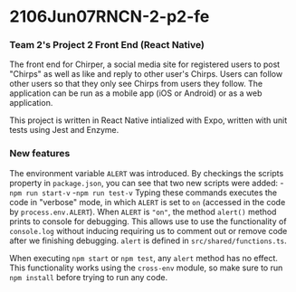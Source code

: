 # 2106Jun07RNCN-2-p2-fe

### Team 2's Project 2 Front End (React Native)

The front end for Chirper, a social media site for registered users to post "Chirps" as well as like and reply to other user's Chirps. Users can follow other users so that they only see Chirps from users they follow. The application can be run as a mobile app (iOS or Android) or as a web application.

This project is written in React Native intialized with Expo, written with unit tests using Jest and Enzyme.

### New features

The environment variable ```ALERT``` was introduced. By checkings the scripts property in ```package.json```, you can see that two new scripts were added:
-```npm run start-v```
-```npm run test-v```
Typing these commands executes the code in "verbose" mode, in which ```ALERT``` is set to ```on``` (accessed in the code by ```process.env.ALERT```). When ```ALERT``` is ```"on"```, the method ```alert()``` method prints to console for debugging. This allows use to use the functionality of ```console.log``` without inducing requiring us to comment out or remove code after we finishing debugging. ```alert``` is defined in ```src/shared/functions.ts```.

When executing ```npm start``` or ```npm test```, any ```alert``` method has no effect. This functionality works using the ```cross-env``` module, so make sure to run ```npm install``` before trying to run any code.
